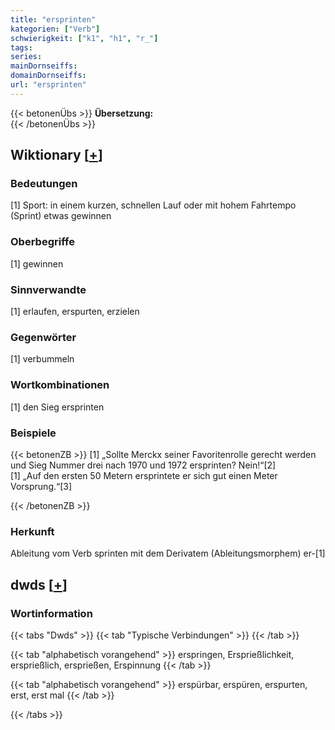```yaml
---
title: "ersprinten"
kategorien: ["Verb"]
schwierigkeit: ["k1", "h1", "r_"]
tags:
series:
mainDornseiffs:
domainDornseiffs:
url: "ersprinten"
---
```


{{< betonenÜbs >}}
**Übersetzung:**  
{{< /betonenÜbs >}}

## Wiktionary [[+](https://de.wiktionary.org/wiki/ersprinten)]

### Bedeutungen
[1] Sport: in einem kurzen, schnellen Lauf oder mit hohem Fahrtempo (Sprint) etwas gewinnen  

### Oberbegriffe
[1] gewinnen  

### Sinnverwandte
[1] erlaufen, erspurten, erzielen  

### Gegenwörter
[1] verbummeln  

### Wortkombinationen
[1] den Sieg ersprinten  

### Beispiele
{{< betonenZB >}}
[1] „Sollte Merckx seiner Favoritenrolle gerecht werden und Sieg Nummer drei nach 1970 und 1972 ersprinten? Nein!“[2]  
[1] „Auf den ersten 50 Metern ersprintete er sich gut einen Meter Vorsprung.“[3]  

{{< /betonenZB >}}
### Herkunft
Ableitung vom Verb sprinten mit dem Derivatem (Ableitungsmorphem) er-[1]  



## dwds [[+](https://www.dwds.de/wb/ersprinten)]

### Wortinformation
{{< tabs "Dwds" >}}
{{< tab "Typische Verbindungen" >}}
{{< /tab >}}

{{< tab "alphabetisch vorangehend" >}}
erspringen, Ersprießlichkeit, ersprießlich, ersprießen, Erspinnung
{{< /tab >}}

{{< tab "alphabetisch vorangehend" >}}
erspürbar, erspüren, erspurten, erst, erst mal
{{< /tab >}}

{{< /tabs >}}

